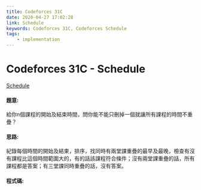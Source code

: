 ```yaml
---
title: Codeforces 31C
date: 2020-04-27 17:02:28
link: Schedule
keywords: Codeforces 31C, Codeforces Schedule
tags:
    - implementation
---
```

# Codeforces 31C - Schedule
[Schedule](https://codeforces.com/problemset/problem/31/c)

#### 題意:
給你n個課程的開始及結束時間，問你能不能只刪掉一個就讓所有課程的時間不重疊？
<!-- more -->
#### 思路:
紀錄每個時間的開始及結束，排序，找同時有兩堂課重疊的最早及最晚，檢查有沒有課程比這個時間範圍大的，有的話該課程符合條件；沒有兩堂課重疊的話，所有課程都是答案；有三堂課同時重疊的話，沒有答案。

#### 程式碼:
<script src="https://gist.github.com/Daviswww/397506b1a3517cded062fec9603cbfd6.js"></script>